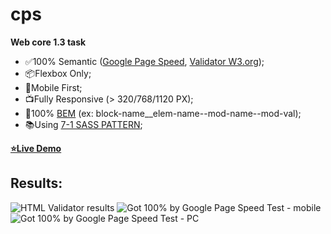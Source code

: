 # cps

**Web core 1.3 task**

- ✅100% Semantic ([Google Page Speed](https://pagespeed.web.dev/analysis/https-dthrt-github-io-cps/ch2t7rvc0g), [Validator W3.org](https://validator.w3.org/nu/?doc=https%3A%2F%2Fdthrt.github.io%2Fcps%2F));
- 📦Flexbox Only;
- 📱Mobile First;
- 📺Fully Responsive (> 320/768/1120 PX);
- 📕100% [BEM](https://en.bem.info/methodology/) (ex: block-name\_\_elem-name--mod-name--mod-val);
- 📚Using [7-1 SASS PATTERN](https://www.learnhowtoprogram.com/user-interfaces/building-layouts-preprocessors/7-1-sass-architecture);

**[⭐️Live Demo](https://dthrt.github.io/cps/)**

## Results:

![HTML Validator results](https://i.ibb.co/HD4VSTf/image.png)
![Got 100% by Google Page Speed Test - mobile](https://i.ibb.co/M9YQ13K/image.png)
![Got 100% by Google Page Speed Test - PC](https://i.ibb.co/THZVdXR/image.png)
